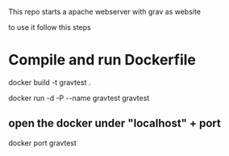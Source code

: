 This repo starts a apache webserver
with grav as website

to use it follow this steps

# Compile and run Dockerfile
docker build -t gravtest .

docker run -d -P --name gravtest gravtest

## open the docker under "localhost" + port
docker port gravtest